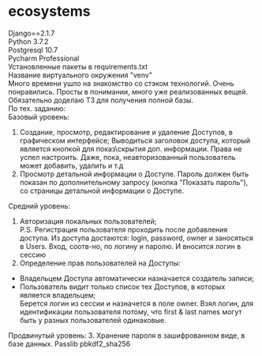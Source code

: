 # ecosystems
Django==2.1.7<br>
Python 3.7.2<br>
Postgresql 10.7<br>
Pycharm Professional<br>
Установленные пакеты в requirements.txt<br>
Название виртуального окружения "venv"<br>
Много времени ушло на знакомство со стэком технологий. Очень понравились. Просты в понимании, много уже реализованных вещей. Обязательно доделаю ТЗ для получения полной базы.<br>
По тех. заданию:<br>
Базовый уровень:<br>
1. Создание, просмотр, редактирование и удаление Доступов, в графическом интерфейсе;
	Выводиться заголовок доступа, который является кнопкой для показ\скрытия доп. информации. Права не успел настроить. Даже, пока,  неавторизованный пользователь может добавить, удалить и т.д
3. Просмотр детальной информации о Доступе. Пароль должен быть показан по дополнительному запросу (кнопка "Показать пароль"), со страницы детальной информации о Доступе.

Средний уровень:
1. Авторизация локальных пользователей;
<br>P.S. Регистрация пользователя проходить после добавления доступа. Из доступа достаются:  login, password, owner и заносяться в Users. Вход, соотв-но, по логину и паролю. И вносится логин в сессию
2. Определение прав пользователей на Доступы:
- Владельцем Доступа автоматически назначается создатель записи;
- Пользователь видит только список тех Доступов, в которых является владельцем;
<br>Берется логин из сессии и назначется в поле owner. Взял логин, для идентификации пользователя потому, что first & last names могут быть у разных пользователей одинаковые.

Продвинутый уровень:
3. Хранение пароля в зашифрованном виде, в базе данных.
	Passlib pbkdf2_sha256

